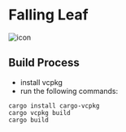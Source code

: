 # Falling Leaf
![icon](https://github.com/luca-jt/Falling-Leaf/assets/82292985/c87b1c7c-119f-4934-9eb2-0854884bc3f5)

## Build Process
- install vcpkg
- run the following commands:
```
cargo install cargo-vcpkg
cargo vcpkg build
cargo build
```
